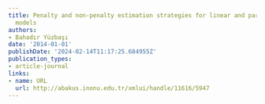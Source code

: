 ```yaml
---
title: Penalty and non-penalty estimation strategies for linear and partially linear
  models
authors:
- Bahadır Yüzbaşı
date: '2014-01-01'
publishDate: '2024-02-14T11:17:25.684955Z'
publication_types:
- article-journal
links:
- name: URL
  url: http://abakus.inonu.edu.tr/xmlui/handle/11616/5947
---
```

